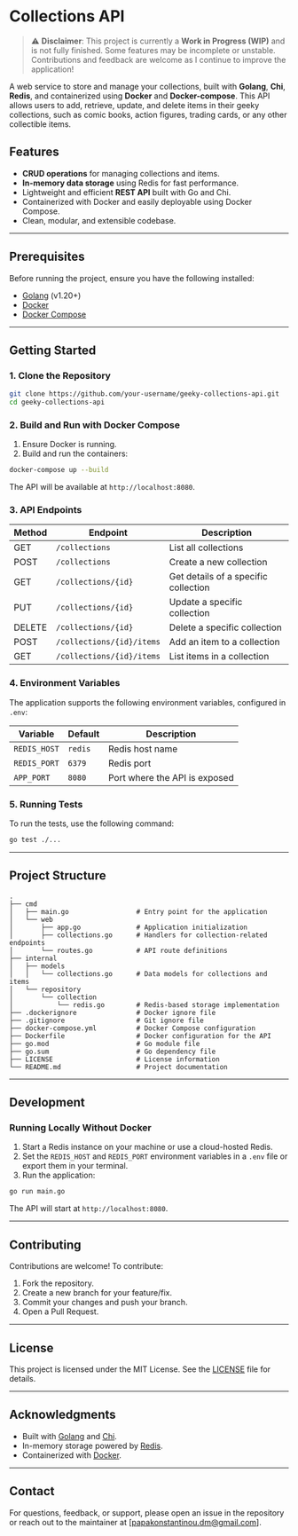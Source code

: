 # Collections API

> ⚠️ **Disclaimer**: This project is currently a **Work in Progress (WIP)** and is not fully finished. Some features may be incomplete or unstable. Contributions and feedback are welcome as I continue to improve the application!

A web service to store and manage your collections, built with **Golang**, **Chi**, **Redis**, and containerized using **Docker** and **Docker-compose**. This API allows users to add, retrieve, update, and delete items in their geeky collections, such as comic books, action figures, trading cards, or any other collectible items.

## Features

- **CRUD operations** for managing collections and items.
- **In-memory data storage** using Redis for fast performance.
- Lightweight and efficient **REST API** built with Go and Chi.
- Containerized with Docker and easily deployable using Docker Compose.
- Clean, modular, and extensible codebase.

---

## Prerequisites

Before running the project, ensure you have the following installed:

- [Golang](https://golang.org/doc/install) (v1.20+)
- [Docker](https://www.docker.com/get-started)
- [Docker Compose](https://docs.docker.com/compose/)

---

## Getting Started

### 1. Clone the Repository

```bash
git clone https://github.com/your-username/geeky-collections-api.git
cd geeky-collections-api
```

### 2. Build and Run with Docker Compose

1. Ensure Docker is running.
2. Build and run the containers:

```bash
docker-compose up --build
```

The API will be available at `http://localhost:8080`.

### 3. API Endpoints

| Method | Endpoint                  | Description                      |
|--------|---------------------------|----------------------------------|
| GET    | `/collections`            | List all collections             |
| POST   | `/collections`            | Create a new collection          |
| GET    | `/collections/{id}`       | Get details of a specific collection |
| PUT    | `/collections/{id}`       | Update a specific collection     |
| DELETE | `/collections/{id}`       | Delete a specific collection     |
| POST   | `/collections/{id}/items` | Add an item to a collection      |
| GET    | `/collections/{id}/items` | List items in a collection       |

### 4. Environment Variables

The application supports the following environment variables, configured in `.env`:

| Variable         | Default      | Description                           |
|------------------|--------------|---------------------------------------|
| `REDIS_HOST`     | `redis`      | Redis host name                       |
| `REDIS_PORT`     | `6379`       | Redis port                            |
| `APP_PORT`       | `8080`       | Port where the API is exposed         |

### 5. Running Tests

To run the tests, use the following command:

```bash
go test ./...
```

---

## Project Structure

```
.
├── cmd
│   ├── main.go                 # Entry point for the application
│   └── web
│       ├── app.go              # Application initialization
│       ├── collections.go      # Handlers for collection-related endpoints
│       └── routes.go           # API route definitions
├── internal
│   ├── models
│   │   └── collections.go      # Data models for collections and items
│   └── repository
│       └── collection
│           └── redis.go        # Redis-based storage implementation
├── .dockerignore               # Docker ignore file
├── .gitignore                  # Git ignore file
├── docker-compose.yml          # Docker Compose configuration
├── Dockerfile                  # Docker configuration for the API
├── go.mod                      # Go module file
├── go.sum                      # Go dependency file
├── LICENSE                     # License information
└── README.md                   # Project documentation
```

---

## Development

### Running Locally Without Docker

1. Start a Redis instance on your machine or use a cloud-hosted Redis.
2. Set the `REDIS_HOST` and `REDIS_PORT` environment variables in a `.env` file or export them in your terminal.
3. Run the application:

```bash
go run main.go
```

The API will start at `http://localhost:8080`.

---

## Contributing

Contributions are welcome! To contribute:

1. Fork the repository.
2. Create a new branch for your feature/fix.
3. Commit your changes and push your branch.
4. Open a Pull Request.

---

## License

This project is licensed under the MIT License. See the [LICENSE](LICENSE) file for details.

---

## Acknowledgments

- Built with [Golang](https://golang.org/) and [Chi](https://github.com/go-chi/chi).
- In-memory storage powered by [Redis](https://redis.io/).
- Containerized with [Docker](https://www.docker.com/).

---

## Contact

For questions, feedback, or support, please open an issue in the repository or reach out to the maintainer at [papakonstantinou.dm@gmail.com].
